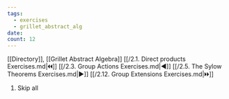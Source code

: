 ```yaml
---
tags:
  - exercises
  - grillet_abstract_alg
date:
count: 12
---
```

[[Directory]], [[Grillet Abstract Algebra]]
[[/2.1. Direct products Exercises.md|🞀🞀]] [[/2.3. Group Actions Exercises.md|◀]] [[/2.5. The Sylow Theorems Exercises.md|▶]] [[/2.12. Group Extensions Exercises.md|🞂🞂]]
1. Skip all